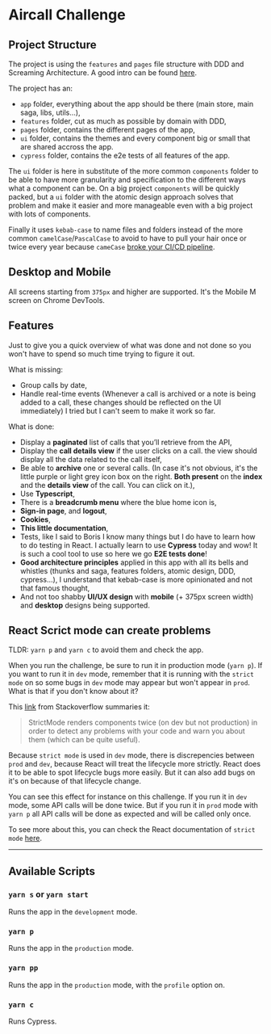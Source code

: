 # Aircall Challenge

## Project Structure
The project is using the `features` and `pages` file structure with DDD and Screaming Architecture. A good intro can be found [here](https://profy.dev/article/react-folder-structure#discussion-feature-driven-folder-structure-and-screaming-architecture).

The project has an:

- `app` folder, everything about the app should be there (main store, main saga, libs, utils...),
- `features` folder, cut as much as possible by domain with DDD,
- `pages` folder, contains the different pages of the app,
- `ui` folder, contains the themes and every component big or small that are shared accross the app.
- `cypress` folder, contains the e2e tests of all features of the app.

The `ui` folder is here in substitute of the more common `components` folder to be able to have more granularity and specification to the different ways what a component can be. On a big project `components` will be quickly packed, but a `ui` folder with the atomic design approach solves that problem and make it easier and more manageable even with a big project with lots of components.

Finally it uses `kebab-case` to name files and folders instead of the more common `camelCase`/`PascalCase` to avoid to have to pull your hair once or twice every year because `cameCase` [broke your CI/CD pipeline](https://twitter.com/kentcdodds/status/1249870276688371713).


## Desktop and Mobile
All screens starting from `375px` and higher are supported. It's the Mobile M screen on Chrome DevTools.

## Features
Just to give you a quick overview of what was done and not done so you won't have to spend so much time trying to figure it out.

What is missing:
- Group calls by date,
- Handle real-time events (Whenever a call is archived or a note is being added to a call, these changes should be reflected on the UI immediately) I tried but I can't seem to make it work so far.

What is done:
- Display a **paginated** list of calls that you’ll retrieve from the API,
- Display the **call details view** if the user clicks on a call. the view should display all the data related to the call itself,
- Be able to **archive** one or several calls. (In case it's not obvious, it's the little purple or light grey icon box on the right. **Both present** on the **index** and the **details view** of the call. You can click on it.),
- Use **Typescript**,
- There is a **breadcrumb menu** where the blue home icon is,
- **Sign-in page**, and **logout**,
- **Cookies**,
- **This little documentation**,
- Tests, like I said to Boris I know many things but I do have to learn how to do testing in React. I actually learn to use **Cypress** today and wow! It is such a cool tool to use so here we go **E2E tests done**!
- **Good architecture principles** applied in this app with all its bells and whistles (thunks and saga, features folders, atomic design, DDD, cypress...), I understand that kebab-case is more opinionated and not that famous thought,
- And not too shabby **UI/UX design** with **mobile** (+ 375px screen width) and **desktop** designs being supported.


## React Scrict mode can create problems 

TLDR: `yarn p` and `yarn c` to avoid them and check the app.

When you run the challenge, be sure to run it in production mode (`yarn p`). If you want to run it in `dev` mode, remember that it is running with the `strict mode` on so some bugs in `dev` mode may appear but won't appear in `prod`. What is that if you don't know about it?

This [link](https://stackoverflow.com/a/60619061) from Stackoverflow summaries it:

>StrictMode renders components twice (on dev but not production) in order to detect any problems with your code and warn you about them (which can be quite useful).

Because `strict mode` is used in `dev` mode, there is discrepencies between `prod` and `dev`, because React will treat the lifecycle more strictly. React does it to be able to spot lifecycle bugs more easily. But it can also add bugs on it's on because of that lifecycle change. 

You can see this effect for instance on this challenge. If you run it in `dev` mode, some API calls will be done twice. But if you run it in `prod` mode with `yarn p` all API calls will be done as expected and will be called only once.

To see more about this, you can check the React documentation of `strict mode` [here](https://reactjs.org/docs/strict-mode.html).



----

## Available Scripts

### `yarn s` or `yarn start`

Runs the app in the `development` mode.

### `yarn p`
Runs the app in the `production` mode.

### `yarn pp`
Runs the app in the `production` mode, with the `profile` option on.

### `yarn c`
Runs Cypress.
